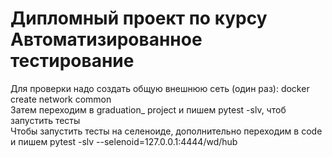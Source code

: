# Дипломный проект по курсу Автоматизированное тестирование  
Для проверки надо создать общую внешнюю сеть (один раз): docker create network common  
Затем переходим в graduation_ project и пишем pytest -slv, чтоб запустить тесты  
Чтобы запустить теcты на селеноиде, дополнительно переходим в code и пишем pytest -slv --selenoid=127.0.0.1:4444/wd/hub
